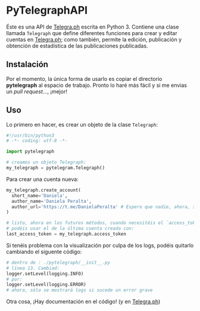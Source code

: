 # PyTelegraphAPI
Éste es una API de [Telegra.ph](https://telegra.ph/api) escrita en Python 3. Contiene una clase llamada `Telegraph` que define diferentes funciones para crear y editar cuentas en [Telegra.ph](https://telegra.ph); como también, permite la edición, publicación y obtención de estadística de las publicaciones publicadas.

## Instalación
Por el momento, la única forma de usarlo es copiar el directorio __pytelegraph__ al espacio de trabajo. Pronto lo haré más fácil y si me envias un _pull request_..., ¡mejor!

## Uso
Lo primero en hacer, es crear un objeto de la clase `Telegraph`:
```python
#!/usr/bin/python3
# -*- coding: utf-8 -*-

import pytelegraph

# creamos un objeto Telegraph:
my_telegraph = pytelegram.Telegraph()
```

Para crear una cuenta nueva:
```python
my_telegraph.create_account(
  short_name='Daniela',
  author_name='Daniela Peralta',
  author_url='https://t.me/DanielaPeralta' # Espero que nadie, ahora, se cree esta cuenta y me toque cambiar este ejemplo :v
)

# listo, ahora en los futuros métodos, cuando necesitéis el `access_token`,
# podéis usar el de la última cuenta creada con: 
last_access_token = my_telegraph.access_token
```

Si tenéis problema con la visualización por culpa de los logs, podéis quitarlo cambiando el siguente código:
```python
# dentro de : ./pytelegraph/__init__.py
# línea 13. Cambiad:
logger.setLevel(logging.INFO)
# por:
logger.setLevel(logging.ERROR)
# ahora, sólo se mostrará logs si sucede un error grave
```

Otra cosa, ¡Hay documentación en el código! (y en [Telegra.ph](https://telegra.ph/api))
